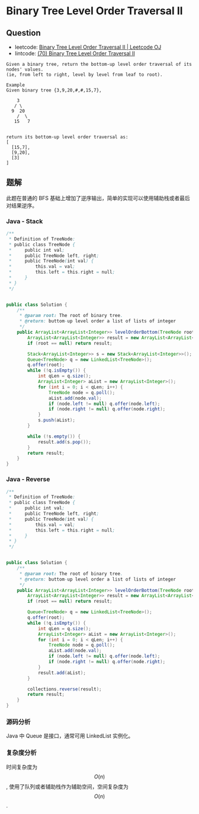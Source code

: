 # Binary Tree Level Order Traversal II

## Question

- leetcode: [Binary Tree Level Order Traversal II | Leetcode OJ](https://leetcode.com/problems/binary-tree-level-order-traversal-ii/)
- lintcode: [(70) Binary Tree Level Order Traversal II](http://www.lintcode.com/en/problem/binary-tree-level-order-traversal-ii/)

```
Given a binary tree, return the bottom-up level order traversal of its nodes' values.
(ie, from left to right, level by level from leaf to root).

Example
Given binary tree {3,9,20,#,#,15,7},

    3
   / \
  9  20
    /  \
   15   7


return its bottom-up level order traversal as:
[
  [15,7],
  [9,20],
  [3]
]
```

## 题解

此题在普通的 BFS 基础上增加了逆序输出，简单的实现可以使用辅助栈或者最后对结果逆序。

### Java - Stack

```java
/**
 * Definition of TreeNode:
 * public class TreeNode {
 *     public int val;
 *     public TreeNode left, right;
 *     public TreeNode(int val) {
 *         this.val = val;
 *         this.left = this.right = null;
 *     }
 * }
 */


public class Solution {
    /**
     * @param root: The root of binary tree.
     * @return: buttom-up level order a list of lists of integer
     */
    public ArrayList<ArrayList<Integer>> levelOrderBottom(TreeNode root) {
        ArrayList<ArrayList<Integer>> result = new ArrayList<ArrayList<Integer>>();
        if (root == null) return result;

        Stack<ArrayList<Integer>> s = new Stack<ArrayList<Integer>>();
        Queue<TreeNode> q = new LinkedList<TreeNode>();
        q.offer(root);
        while (!q.isEmpty()) {
            int qLen = q.size();
            ArrayList<Integer> aList = new ArrayList<Integer>();
            for (int i = 0; i < qLen; i++) {
                TreeNode node = q.poll();
                aList.add(node.val);
                if (node.left != null) q.offer(node.left);
                if (node.right != null) q.offer(node.right);
            }
            s.push(aList);
        }

        while (!s.empty()) {
            result.add(s.pop());
        }
        return result;
    }
}
```

### Java - Reverse

```java
/**
 * Definition of TreeNode:
 * public class TreeNode {
 *     public int val;
 *     public TreeNode left, right;
 *     public TreeNode(int val) {
 *         this.val = val;
 *         this.left = this.right = null;
 *     }
 * }
 */


public class Solution {
    /**
     * @param root: The root of binary tree.
     * @return: buttom-up level order a list of lists of integer
     */
    public ArrayList<ArrayList<Integer>> levelOrderBottom(TreeNode root) {
        ArrayList<ArrayList<Integer>> result = new ArrayList<ArrayList<Integer>>();
        if (root == null) return result;

        Queue<TreeNode> q = new LinkedList<TreeNode>();
        q.offer(root);
        while (!q.isEmpty()) {
            int qLen = q.size();
            ArrayList<Integer> aList = new ArrayList<Integer>();
            for (int i = 0; i < qLen; i++) {
                TreeNode node = q.poll();
                aList.add(node.val);
                if (node.left != null) q.offer(node.left);
                if (node.right != null) q.offer(node.right);
            }
            result.add(aList);
        }

        collections.reverse(result);
        return result;
    }
}
```

### 源码分析

Java 中 Queue 是接口，通常可用 LinkedList 实例化。

### 复杂度分析

时间复杂度为 $$O(n)$$, 使用了队列或者辅助栈作为辅助空间，空间复杂度为 $$O(n)$$.
